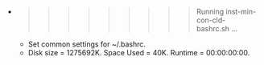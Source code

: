* >>>>>>>>> Running inst-min-con-cld-bashrc.sh ...
  * Set common settings for ~/.bashrc.
  * Disk size = 1275692K. Space Used = 40K. Runtime = 00:00:00:00.
